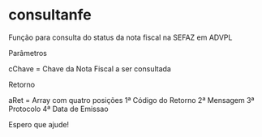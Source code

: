 # consultanfe

Função para consulta do status da nota fiscal na SEFAZ em ADVPL

Parâmetros

cChave = Chave da Nota Fiscal a ser consultada

Retorno

aRet = Array com quatro posições
1ª Código do Retorno
2ª Mensagem
3ª Protocolo
4ª Data de Emissao


Espero que ajude!
